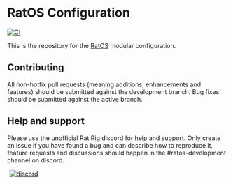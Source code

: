 # RatOS Configuration
[![CI](https://github.com/Rat-OS/RatOS-configuration/actions/workflows/ConfiguratorTests.yml/badge.svg)](https://github.com/Rat-OS/RatOS-configuration/actions/workflows/ConfiguratorTests.yml)

This is the repository for the [RatOS](os.ratrig.com) modular configuration.

## Contributing

All non-hotfix pull requests (meaning additions, enhancements and features) should be submitted against the development branch.
Bug fixes should be submitted against the active branch.

## Help and support

Please use the unofficial Rat Rig discord for help and support. Only create an issue if you have found a bug and can describe how to reproduce it, feature requests and discussions should happen in the #ratos-development channel on discord.

<a href="http://discord.gg/ratrig" target="_blank" rel="noopener noreferrer" style="margin-left: 5px;"><img src="https://img.shields.io/discord/582187371529764864?color=%235865F2&amp;label=discord&amp;logo=discord&amp;logoColor=white&amp;style=flat" alt="discord"></a>
